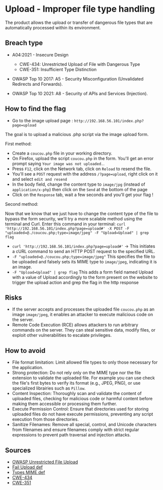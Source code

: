 # Upload - Improper file type handling

The product allows the upload or transfer of dangerous file types that are automatically processed within its environment.

## Breach type

* A04:2021 - Insecure Design
    * CWE-434: Unrestricted Upload of File with Dangerous Type
    * CWE-351: Insufficient Type Distinction

* OWASP Top 10 2017: A5 - Security Misconfiguration (Unvalidated Redirects and Forwards).
* OWASP Top 10 2021: A8 - Security of APIs and Services (Injection).

## How to find the flag

* Go to the image upload page : `http://192.168.56.101/index.php?page=upload`

The goal is to upload a malicious .php script via the image upload form.

First method:
* Create a `coucou.php` file in your working directory.
* On Firefox, upload the script `coucou.php` in the form. You'll get an error prompt saying `Your image was not uploaded.`.
* Press `F12`, click on the Network tab, click on `Reload` to resend the file. 
* You'll see a `POST` request with the address `/?page=upload`, right click on it and select `edit and resend`
* In the body field, change the content type to `image/jpg` (instead of  `application/x-php`) then click on the `Send` at the bottom of the page
* Click on the `Response` tab, wait a few seconds and you'll get your flag !

Second method:

Now that we know that we just have to change the content type of the file to bypass the form security, we'll try a more scalable method using the terminal and Curl. Enter this command in your terminal: `curl 'http://192.168.56.101/index.php?page=upload#' -X POST -F "uploaded=@./coucou.php;type=image/jpeg" -F "Upload=Upload" | grep flag`

* `curl 'http://192.168.56.101/index.php?page=upload#'` -> This initiates a cURL command to send an HTTP POST request to the specified URL.
* `-F "uploaded=@./coucou.php;type=image/jpeg"` This specifies the file to be uploaded and falsely sets its MIME type to `image/jpeg`, indicating it is an image.
* `-F "Upload=Upload" | grep flag` This adds a form field named Upload with a value of Upload accordingly to the form present on the website to trigger the upload action and grep the flag in the http response

## Risks

* If the server accepts and processes the uploaded file `coucou.php` as an image `image/jpeg`, it enables an attacker to execute malicious code on the server.
* Remote Code Execution (RCE) allows attackers to run arbitrary commands on the server. They can steal sensitive data, modify files, or exploit other vulnerabilities to escalate privileges.

## How to avoid

* File format limitation: Limit allowed file types to only those necessary for the application.
* Strong protection: Do not rely only on the MIME type nor the file extension to validate the uploaded file. For example you can use check the file's first bytes to verify its format (e.g., JPEG, PNG), or use specialized librairies such as `Pillow`.
* Content Inspection: Thoroughly scan and validate the content of uploaded files, checking for malicious code or harmful content before making them accessible or processing them further.
* Execute Permission Control: Ensure that directories used for storing uploaded files do not have execute permissions, preventing any script execution from those directories.
* Sanitize Filenames: Remove all special, control, and Unicode characters from filenames and ensure filenames comply with strict regular expressions to prevent path traversal and injection attacks.

## Sources
* [OWASP Unrestricted File Upload](https://owasp.org/www-community/vulnerabilities/Unrestricted_File_Upload)
* [Fail Upload def](https://chocapikk.com/posts/2023/faille_upload/)
* [Types MIME def](https://developer.mozilla.org/fr/docs/Web/HTTP/Basics_of_HTTP/MIME_types)
* [CWE-434](https://cwe.mitre.org/data/definitions/434.html)
* [CWE-351](https://cwe.mitre.org/data/definitions/351.html)